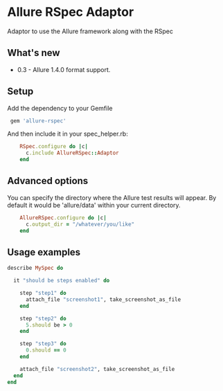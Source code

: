 # Allure RSpec Adaptor

Adaptor to use the Allure framework along with the RSpec

## What's new

* 0.3 - Allure 1.4.0 format support.

## Setup

Add the dependency to your Gemfile

```ruby
 gem 'allure-rspec'
```

And then include it in your spec_helper.rb:

```ruby
    RSpec.configure do |c|
      c.include AllureRSpec::Adaptor
    end
```

## Advanced options

You can specify the directory where the Allure test results will appear. By default it would be 'allure/data' within
your current directory.

```ruby
    AllureRSpec.configure do |c|
      c.output_dir = "/whatever/you/like"
    end
```

## Usage examples

```ruby
describe MySpec do

  it "should be steps enabled" do

    step "step1" do
      attach_file "screenshot1", take_screenshot_as_file
    end

    step "step2" do
      5.should be > 0
    end

    step "step3" do
      0.should == 0
    end

    attach_file "screenshot2", take_screenshot_as_file
  end
end
```
